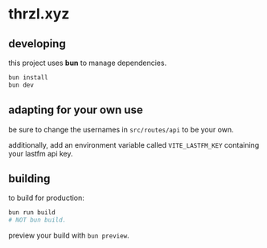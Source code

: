 # thrzl.xyz

## developing

this project uses **bun** to manage dependencies.

```bash
bun install
bun dev
```

## adapting for your own use
be sure to change the usernames in `src/routes/api` to be your own.

additionally, add an environment variable called `VITE_LASTFM_KEY` containing your lastfm api key.

## building

to build for production:

```bash
bun run build
# NOT bun build.
```

preview your build with `bun preview`.
